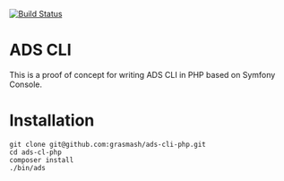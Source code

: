 [![Build Status](https://travis-ci.com/acquia/cli.svg?token=eFBAT6vQ9cqDh1Sed5Mw&branch=master)](https://travis-ci.com/acquia/cli)

# ADS CLI

This is a proof of concept for writing ADS CLI in PHP based on Symfony Console.

# Installation

```
git clone git@github.com:grasmash/ads-cli-php.git
cd ads-cl-php
composer install
./bin/ads
```
